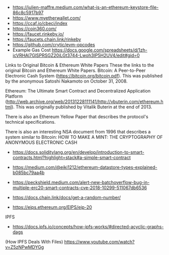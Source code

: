 - https://julien-maffre.medium.com/what-is-an-ethereum-keystore-file-86c8c5917b97
- https://www.myetherwallet.com/
- https://ccaf.io/cbeci/index
- https://coin360.com/
- https://faucet.rinkeby.io/
- https://faucets.chain.link/rinkeby
- https://github.com/crytic/evm-opcodes
- Example Gas Cost https://docs.google.com/spreadsheets/d/1zh-icVRHAl7GlSPRSGZ20iLGt3744-Lwoh3IP5H2UV4/edit#gid=0


Links to Original Bitcoin & Ethereum White Papers
These the links to the original Bitcoin and Ethereum White Papers.
Bitcoin: A Peer-to-Peer Electronic Cash System (https://bitcoin.org/bitcoin.pdf). This was published by the anonymous Satoshi Nakamoto on October 31, 2008.

Ethereum: The Ultimate Smart Contract and Decentralized Application Platform (http://web.archive.org/web/20131228111141/http://vbuterin.com/ethereum.html). This was originally published by Vitalik Buterin at the end of 2013. 

There is also an Ethereum Yellow Paper that describes the protocol's technical specifications.

There is also an interesting  NSA document from 1996 that describes a system similar to Bitcoin: HOW TO MAKE A MINT: THE CRYPTOGRAPHY OF ANONYMOUS ELECTRONIC CASH



- https://docs.soliditylang.org/en/develop/introduction-to-smart-contracts.html?highlight=stack#a-simple-smart-contract

- https://medium.com/@eiki1212/ethereum-datastore-types-explained-b085bc79aa4b

- https://peckshield.medium.com/alert-new-batchoverflow-bug-in-multiple-erc20-smart-contracts-cve-2018-10299-511067db6536

- https://docs.chain.link/docs/get-a-random-number/

- https://eips.ethereum.org/EIPS/eip-20

IPFS
- https://docs.ipfs.io/concepts/how-ipfs-works/#directed-acyclic-graphs-dags

(How IPFS Deals With Files) https://www.youtube.com/watch?v=Z5zNPwMDYGg 
